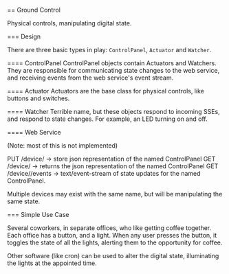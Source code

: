 == Ground Control

Physical controls, manipulating digital state.

=== Design

There are three basic types in play: `ControlPanel`, `Actuator` and `Watcher`.

==== ControlPanel
ControlPanel objects contain Actuators and Watchers. They are responsible for
communicating state changes to the web service, and receiving events from the
web service's event stream.

==== Actuator
Actuators are the base class for physical controls, like buttons and switches.

==== Watcher
Terrible name, but these objects respond to incoming SSEs, and respond to state
changes. For example, an LED turning on and off.

==== Web Service

(Note: most of this is not implemented)

PUT /device/<name> -> store json representation of the named ControlPanel
GET /device/<name> -> returns the json representation of the named ControlPanel
GET /device/<name>/events -> text/event-stream of state updates for the named ControlPanel.

Multiple devices may exist with the same name, but will be manipulating the same state.

=== Simple Use Case

Several coworkers, in separate offices, who like getting coffee together. Each
office has a button, and a light.  When any user presses the button, it toggles
the state of all the lights, alerting them to the opportunity for coffee.

Other software (like cron) can be used to alter the digital state, illuminating
the lights at the appointed time.
